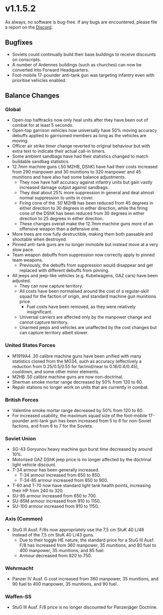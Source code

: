 # v1.1.5.2

As always, no software is bug-free. If any bugs are encountered, please file a report on the [Discord](https://discord.gg/6VeK5jhggB).

## Bugfixes

- Soviets could continually build their base buildings to receive discounts on conscripts.
- A number of Ardennes buildings (such as churches) can now be converted into Forward Headquarters.
- Foot-mobile 17-pounder anti-tank gun was targeting infantry even with prioritise vehicles enabled.

## Balance Changes

### Global

- Open-top halftracks now only heal units after they have been out of combat for at least 5 seconds.
- Open-top garrison vehicles now universally have 50% moving accuracy debuffs applied to garrisoned members as long as the vehicles are moving.
- Officer air strike timer change reverted to original behaviour but with extra text to indicate their actual call-in timers.
- Some ambient sandbags have had their statistics changed to match buildable sandbag statistics.
- 12.7mm machine guns (.50 M2HB, DShK) have had their costs increased from 290 manpower and 30 munitions to 320 manpower and 45 munitions and have also had some balance adjustments.
  - They now have half accuracy against infantry units but gain vastly increased damage output against sandbags.
  - They deal about 25% more suppression in general and deal almost normal suppression to units in cover.
  - Firing cone of the .50 M2HB has been reduced from 45 degrees in either direction to 30 degrees in either direction, while the firing cone of the DShK has been reduced from 30 degrees in either direction to 25 degrees in either direction.
  - These changes overall make the 12.7mm machine guns more of an offensive weapon than a defensive one.
- More trees are now fully destructible, making them both passable and shootable when destroyed.
- Pinned anti-tank guns are no longer immobile but instead move at a very slow pace.
- Team weapon debuffs from suppression now correctly apply to pinned team weapons.
  - Previously, the debuffs from suppression would disappear and get replaced with different debuffs from pinning.
- All jeeps and jeep-like vehicles (e.g. Kubelwagens, GAZ cars) have been adjusted.
  - They can now capture territory.
  - All costs have been normalised around the cost of a regular-skill squad for the faction of origin, and standard machine gun munitions price.
    - Fuel costs have been removed, as they were relatively insignificant.
  - Universal carriers are affected only by the manpower change and cannot capture territory.
  - Unarmed jeeps and vehicles are unaffected by the cost changes but can capture territory albeit slower.

### United States Forces

- M1919A4 .30 calibre machine guns have been unified with many statistics cloned from the MG34, such as accuracy (effectively a reduction from 0.25/0.5/0.55 for far/mid/near to 0.16/0.4/0.45), cooldown, and some other minor elements.
- M2HB .50 calibre machine guns are now non-doctrinal.
- Sherman smoke mortar range decreased by 50% from 120 to 60.
- Repair stations no longer work on units that are currently in combat.

### British Forces

- Valentine smoke mortar range decreased by 50% from 120 to 60.
- For increased usability, the maximum squad size of the foot-mobile 17-pounder anti-tank gun has been increased from 5 to 6 for non-Soviet factions, and from 6 to 7 for the Soviets.

### Soviet Union

- SG-43 Goryunov heavy machine gun burst time decreased by around 10%.
- Motorised GAZ DShK jeep price is no longer affected by the doctrinal light vehicle discount.
- T-34 armour has been generally increased.
  - T-34 armour increased from 650 to 850.
  - T-34-85 armour increased from 850 to 900.
- T-60 and T-70 now have standard light tank health points, increasing their HP from 240 to 320.
- SU-85 armour increased from 650 to 700.
- SU-85M armour increased from 910 to 1150.
- SU-100 armour increased from 910 to 1150.

### Axis (Common)

- StuG III Ausf. F/8s now appropriately use the 7,5 cm StuK 40 L/48 instead of the 7,5 cm StuK 40 L/43 guns.
  - Due to their toggle HE nature, the standard price for a StuG III Ausf. F/8 has increased from 360 manpower, 35 munitions, and 80 fuel to 400 manpower, 35 munitions, and 85 fuel.
  - Armour decreased from 820 to 750.

### Wehrmacht

- Panzer IV Ausf. G cost increased from 360 manpower, 35 munitions, and 90 fuel to 400 manpower, 35 munitions, and 90 fuel.

### Waffen-SS

- StuG III Ausf. F/8 price is no longer discounted for Panzerjäger Doctrine.
